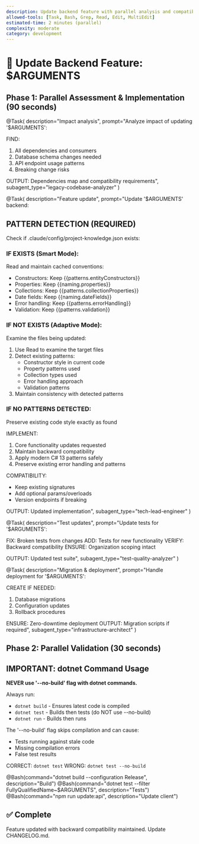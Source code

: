 ```yaml
---
description: Update backend feature with parallel analysis and compatibility
allowed-tools: [Task, Bash, Grep, Read, Edit, MultiEdit]
estimated-time: 2 minutes (parallel)
complexity: moderate
category: development
---
```


# 🔄 Update Backend Feature: $ARGUMENTS

## Phase 1: Parallel Assessment & Implementation (90 seconds)

@Task(
  description="Impact analysis",
  prompt="Analyze impact of updating '$ARGUMENTS':
  
  FIND:
  1. All dependencies and consumers
  2. Database schema changes needed
  3. API endpoint usage patterns
  4. Breaking change risks
  
  OUTPUT: Dependencies map and compatibility requirements",
  subagent_type="legacy-codebase-analyzer"
)

@Task(
  description="Feature update",
  prompt="Update '$ARGUMENTS' backend:

  ## PATTERN DETECTION (REQUIRED)

  Check if .claude/config/project-knowledge.json exists:

  ### IF EXISTS (Smart Mode):
  Read and maintain cached conventions:
  - Constructors: Keep {{patterns.entityConstructors}}
  - Properties: Keep {{naming.properties}}
  - Collections: Keep {{patterns.collectionProperties}}
  - Date fields: Keep {{naming.dateFields}}
  - Error handling: Keep {{patterns.errorHandling}}
  - Validation: Keep {{patterns.validation}}

  ### IF NOT EXISTS (Adaptive Mode):
  Examine the files being updated:
  1. Use Read to examine the target files
  2. Detect existing patterns:
     - Constructor style in current code
     - Property patterns used
     - Collection types used
     - Error handling approach
     - Validation patterns
  3. Maintain consistency with detected patterns

  ### IF NO PATTERNS DETECTED:
  Preserve existing code style exactly as found

  IMPLEMENT:
  1. Core functionality updates requested
  2. Maintain backward compatibility
  3. Apply modern C# 13 patterns safely
  4. Preserve existing error handling and patterns

  COMPATIBILITY:
  - Keep existing signatures
  - Add optional params/overloads
  - Version endpoints if breaking

  OUTPUT: Updated implementation",
  subagent_type="tech-lead-engineer"
)

@Task(
  description="Test updates",
  prompt="Update tests for '$ARGUMENTS':
  
  FIX: Broken tests from changes
  ADD: Tests for new functionality
  VERIFY: Backward compatibility
  ENSURE: Organization scoping intact
  
  OUTPUT: Updated test suite",
  subagent_type="test-quality-analyzer"
)

@Task(
  description="Migration & deployment",
  prompt="Handle deployment for '$ARGUMENTS':
  
  CREATE IF NEEDED:
  1. Database migrations
  2. Configuration updates
  3. Rollback procedures
  
  ENSURE: Zero-downtime deployment
  OUTPUT: Migration scripts if required",
  subagent_type="infrastructure-architect"
)

## Phase 2: Parallel Validation (30 seconds)

## IMPORTANT: dotnet Command Usage

**NEVER use '--no-build' flag with dotnet commands.**

Always run:
- `dotnet build` - Ensures latest code is compiled
- `dotnet test` - Builds then tests (do NOT use --no-build)
- `dotnet run` - Builds then runs

The '--no-build' flag skips compilation and can cause:
- Tests running against stale code
- Missing compilation errors
- False test results

CORRECT: `dotnet test`
WRONG: `dotnet test --no-build`

@Bash(command="dotnet build --configuration Release", description="Build")
@Bash(command="dotnet test --filter FullyQualifiedName~$ARGUMENTS", description="Tests")
@Bash(command="npm run update:api", description="Update client")

## ✅ Complete
Feature updated with backward compatibility maintained. Update CHANGELOG.md.